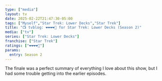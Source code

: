 ```yaml
---
type: ["media"]
layout: tv
date: 2025-02-22T21:47:30-05:00
tags: ["Myself","Star Trek: Lower Decks","Star Trek"]
title: "📺 tvblog: ❤️❤️❤️❤️🖤 for Star Trek: Lower Decks (Season 2)"
media: ["tv"]
series: ["Star Trek: Lower Decks"]
franchise: ["Star Trek"]
ratings: ["❤️❤️❤️❤️🖤"]
params:
  entry: Season 2
---
```

The finale was a perfect summary of everything I love about this show, but I had some trouble getting into the earlier episodes.

